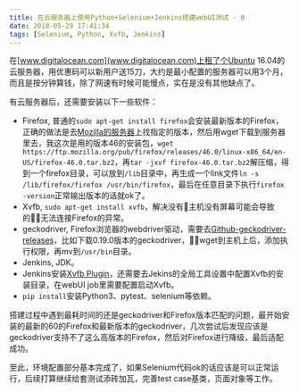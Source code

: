 ```yaml
---
title: 在云服务器上使用Python+Selenium+Jenkins搭建webUI测试 - 0
date: 2018-05-29 17:41:34
tags: [Selenium, Python, Xvfb, Jenkins]
---
```


在[www.digitalocean.com](www.digitalocean.com)上租了个Ubuntu 16.04的云服务器，用优惠码可以新用户送15刀，大约是最小配置的服务器可以用3个月，而且是按分钟算钱，除了网速有时候可能慢点，实在是没有其他缺点了。

有云服务器后，还需要安装以下一些软件：

- Firefox, 普通的`sudo apt-get install firefox`会安装最新版本的Firefox，正确的做法是去[Mozilla的服务器](https://ftp.mozilla.org/pub/firefox/releases/)上找指定的版本，然后用wget下载到服务器里去，我这次是用的版本46的安装包，`wget https://ftp.mozilla.org/pub/firefox/releases/46.0/linux-x86_64/en-US/firefox-46.0.tar.bz2`，再`tar -jxvf firefox-46.0.tar.bz2`解压缩，得到一个firefox目录，可以放到`/lib`目录中，再生成一个link文件`ln -s /lib/firefox/firefox /usr/bin/firefox`，最后在任意目录下执行`firefox -version`正常输出版本的话就ok了。
- Xvfb, `sudo apt-get install xvfb`，解决没有主机没有屏幕可能会导致的无法连接Firefox的异常。
- geckodriver, Firefox浏览器的webdriver驱动，需要去[Github-geckodriver-releases](https://github.com/mozilla/geckodriver/releases)，比如下载0.19.0版本的geckodriver，wget到主机上后，添加执行权限，再mv到`/usr/bin`目录。
- Jenkins, JDK。
- Jenkins安装[Xvfb Plugin](https://wiki.jenkins.io/display/JENKINS/Xvfb+Plugin)，还需要去Jekins的全局工具设置中配置Xvfb的安装目录，在webUI job里需要配置启动Xvfb。
- `pip install`安装Python3、pytest、selenium等依赖。

搭建过程中遇到最耗时间的还是geckodriver和Firefox版本匹配的问题，最开始安装的最新的60的Firefox和最新版本的geckodriver，几次尝试后发现应该是geckodriver支持不了这么高版本的Firefox，然后对Firefox进行降级，最后适配成功。

至此，环境配置部分基本完成了，如果Selenium代码ok的话应该是可以正常运行，后续打算继续给套测试添砖加瓦，完善test case基类，页面对象等工作。